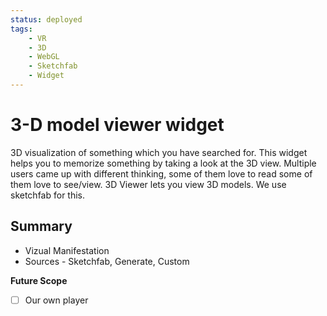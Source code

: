 ```yaml
---
status: deployed
tags:
    - VR
    - 3D
    - WebGL
    - Sketchfab
    - Widget
---
```

# 3-D model viewer widget

3D visualization of something which you have searched for. This widget helps you to memorize something by taking a look at the 3D view. Multiple users came up with different thinking, some of them love to read some of them love to see/view. 3D Viewer lets you view 3D models. We use sketchfab for this.

## Summary
* Vizual Manifestation
* Sources - Sketchfab, Generate, Custom

**Future Scope**
- [ ] Our own player
